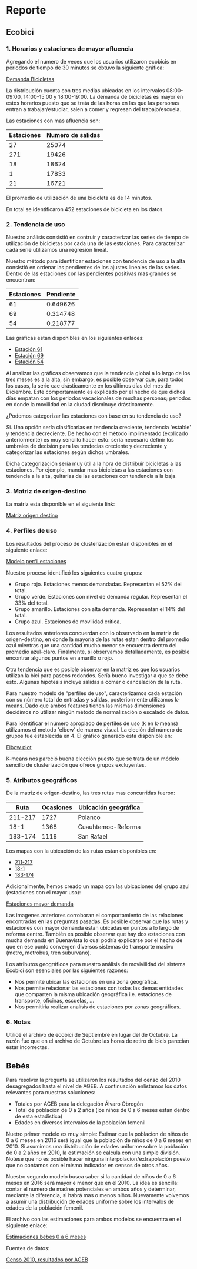 # Reporte

## Ecobici

### 1. Horarios y estaciones de mayor afluencia

Agregando el numero de veces que los usuarios utilizaron ecobicis en periodos de tiempo de 30 minutos se obtuvo la siguiente gráfica:

[Demanda Bicicletas](https://www.dropbox.com/s/pgmis7r1jpoyokj/demanda_bicis.png?dl=0)

La distribución cuenta con tres medias ubicadas en los intervalos 08:00-09:00, 14:00-15:00 y 18:00-19:00. La demanda de bicicletas es mayor en estos horarios puesto que se trata de las horas en las que las personas entran a trabajar/estudiar, salen a comer y regresan del trabajo/escuela.

Las estaciones con mas afluencia son:

Estaciones | Numero de salidas
---- | -----
27   | 25074
271  | 19426
18   | 18624
1    | 17833
21   | 16721

El promedio de utilización de una bicicleta es de 14 minutos.

En total se identificaron 452 estaciones de bicicleta en los datos.

### 2. Tendencia de uso

Nuestro análisis consistió en contruir y caracterizar las series de tiempo de utilización de bicicletas por cada una de las estaciones. Para caracterizar cada serie utilizamos una regresión lineal.

Nuestro método para identificar estaciones con tendencia de uso a la alta consistió en ordenar las pendientes de los ajustes lineales de las series. Dentro de las estaciones con las pendientes positivas mas grandes se encuentran:

Estaciones | Pendiente
--- | ---
61 | 0.649626
69 | 0.314748
54 | 0.218777

Las graficas estan disponibles en los siguientes enlaces:

* [Estación 61](https://www.dropbox.com/s/ew4evrw8ubl7cyz/estacion_61.png?dl=0)
* [Estación 69](https://www.dropbox.com/s/re7bu2d87lren8g/estacion_69.png?dl=0)
* [Estación 54](https://www.dropbox.com/s/7w0db94uitbo8ya/estacion_54.png?dl=0)

Al analizar las gráficas observamos que la tendencia global a lo largo de los tres meses es a la alta, sin embargo, es posible observar que, para todos los casos, la serie cae drásticamente en los últimos días del mes de Diciembre. Este comportamiento es explicado por el hecho de que dichos días empatan con los periodos vacacionales de muchas personas; periodos en donde la movilidad en la ciudad disminuye drásticamente.

¿Podemos categorizar las estaciones con base en su tendencia de uso?

Si. Una opción sería clasificarlas en tendencia creciente, tendencia 'estable' y tendencia decreciente. De hecho con el método implimentado (explicado anteriormente) es muy sencillo hacer esto: sería necesario definir los umbrales de decisión para las tendecias creciente y decreciente y categorizar las estaciones según dichos umbrales.

Dicha categorización sería muy útil a la hora de distribuir bicicletas a las estaciones. Por ejemplo, mandar mas bicicletas a las estaciones con tendencia a la alta, quitarlas de las estaciones con tendencia a la baja.

### 3. Matriz de origen-destino

La matriz esta disponible en el siguiente link:

[Matriz origen destino](https://www.dropbox.com/s/kajimzstszctxhu/heatmap.png?dl=0)

### 4. Perfiles de uso

Los resultados del proceso de clusterización estan disponibles en el siguiente enlace:

[Modelo perfil estaciones](https://www.dropbox.com/s/h7587uma8hzlyrb/demanda_estaciones.png?dl=0)

Nuestro proceso identificó los siguientes cuatro grupos:
* Grupo rojo. Estaciones menos demandadas. Representan el 52% del total.
* Grupo verde. Estaciones con nivel de demanda regular. Representan el 33% del total.
* Grupo amarillo. Estaciones con alta demanda. Representan el 14% del total.
* Grupo azul. Estaciones de movilidad crítica.

Los resultados anteriores concuerdan con lo observado en la matriz de origen-destino, en donde la mayoría de las rutas estan dentro del promedio azul
mientras que una cantidad mucho menor se encuentra dentro del promedio azul-claro. Finalmente, si observamos detalladamente, es posible encontrar algunos puntos en amarillo o rojo.

Otra tendencia que es posible observar en la matriz es que los usuarios utilizan la bici para paseos redondos. Sería bueno investigar a que se debe esto. Algunas hipotesis incluye salidas a comer o cancelación de la ruta.

Para nuestro modelo de "perfiles de uso", caracterizamos cada estación con su número total de entradas y salidas, posteriormente utilizamos k-means. Dado que ambos features tienen las mismas dimensiones decidimos no utilizar ningún método de normalización o escalado de datos.

Para identificar el número apropiado de perfiles de uso (k en k-means) utilizamos el metodo 'elbow' de manera visual. La eleción del número de grupos fue establecida en 4. El gráfico generado esta disponible en:

[Elbow plot](https://www.dropbox.com/s/x8jf9zlspnwtvz0/kmeans-elbow.png?dl=0)

K-means nos pareció buena elección puesto que se trata de un módelo sencillo de clusterización que ofrece grupos excluyentes.

### 5. Atributos geográficos

De la matriz de origen-destino, las tres rutas mas concurridas fueron:

Ruta | Ocasiones | Ubicación geográfica 
--- | --- | --- 
211-217 | 1727 | Polanco
18-1 | 1368 | Cuauhtemoc-Reforma
183-174 | 1118 | San Rafael

Los mapas con la ubicación de las rutas estan disponibles en:
* [211-217](https://www.dropbox.com/s/6xm4o1ki9xarvl5/route_211_217.png?dl=0)
* [18-1](https://www.dropbox.com/s/sr7v8q8c3suz9n1/route_18_1.png?dl=0)
* [183-174](https://www.dropbox.com/s/nofho6r3uvh2jwc/route_183_174.png?dl=0)

Adicionalmente, hemos creado un mapa con las ubicaciones del grupo azul (estaciones con el mayor uso):

[Estaciones mayor demanda](https://www.dropbox.com/s/2y8vwd4j6trm75z/estaciones.png?dl=0)

Las imagenes anteriores corroboran el comportamiento de las relaciones encontradas en las preguntas pasadas. Es posible observar que las rutas y estaciones con mayor demanda estan ubicadas en puntos a lo largo de reforma centro.
También es posible observar que hay dos estaciones con mucha demanda en Buenavista lo cual podría explicarse por el hecho de que en ese punto convergen diversos sistemas de transporte masivo (metro, metrobus, tren suburvano).

Los atributos geográficos para nuestro análisis de movivilidad del sistema Ecobici son esenciales por las siguientes razones:
* Nos permite ubicar las estaciones en una zona geográfica.
* Nos permite relacionar las estaciones con todas las demas entidades que comparten la misma ubicación geográfica i.e. estaciones de transporte, oficinas, escuelas, ...
* Nos permitiría realizar analísis de estaciones por zonas geográficas.

### 6. Notas

Utilicé el archivo de ecobici de Septiembre en lugar del de Octubre. La razón fue que en el archivo de Octubre las horas de retiro de bicis parecían estar incorrectas.

## Bebés

Para resolver la pregunta se utilizaron los resultados del censo del 2010 desagregados hasta el nivel de AGEB. A continuación enlistamos los datos relevantes para nuestras soluciones:

* Totales por AGEB para la delegación Álvaro Obregón
* Total de población de 0 a 2 años (los niños de 0 a 6 meses estan dentro de esta estadística)
* Edades en diversos intervalos de la población femenil

Nuetro primer modelo es muy simple: Estimar que la poblacion de niños de 0 a 6 meses en 2016 será igual que la población de niños de 0 a 6 meses en 2010.
Si asumimos una distribución de edades uniforme sobre la población de 0 a 2 años en 2010, la estimación se calcula con una simple división. 
Notese que no es posible hacer ninguna interpolacion/extrapolación puesto que no contamos con el mismo indicador en censos de otros años.

Nuestro segundo modelo busca saber si la cantidad de niños de 0 a 6 meses en 2016 será mayor e menor que en el 2010. La idea es sencilla: contar el numero de madres potenciales en ambos años y determinar, mediante la diferencia, si habrá mas o menos niños. Nuevamente volvemos a asumir una distribución de edades uniforme sobre los intervalos de edades de la población femenil.


El archivo con las estimaciones para ambos modelos se encuentra en el siguiente enlace:

[Estimaciones bebes 0 a 6 meses](https://www.dropbox.com/s/dstpkuj6t3047zi/ageb.csv?dl=0)

Fuentes de datos:

[Censo 2010, resultados por AGEB](http://www.inegi.org.mx/sistemas/consulta_resultados/ageb_urb2010.aspx?c=28111&s=est)

